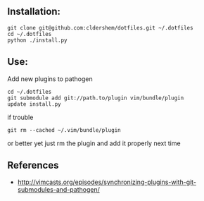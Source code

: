 Installation:
--------------
```
git clone git@github.com:cldershem/dotfiles.git ~/.dotfiles
cd ~/.dotfiles
python ./install.py
```

Use:
------
Add new plugins to pathogen
```
cd ~/.dotfiles
git submodule add git://path.to/plugin vim/bundle/plugin
update install.py
```

if trouble
```
git rm --cached ~/.vim/bundle/plugin
```
or better yet just rm the plugin and add it properly next time


References
------------
- http://vimcasts.org/episodes/synchronizing-plugins-with-git-submodules-and-pathogen/
